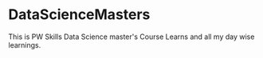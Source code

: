 # DataScienceMasters
This is PW Skills Data Science master's Course Learns and all my day wise learnings.
